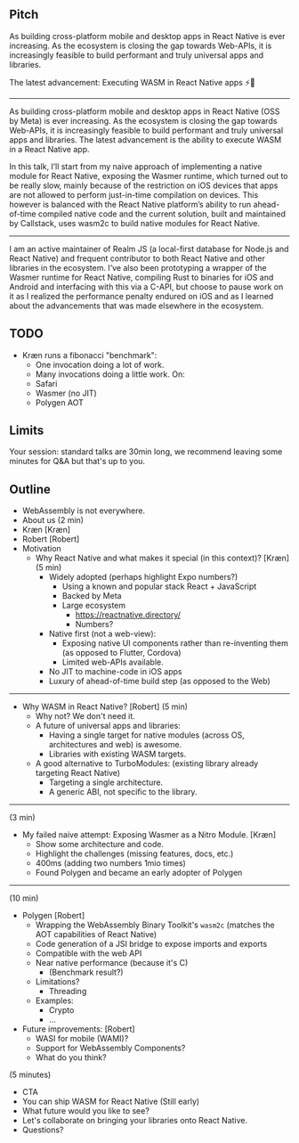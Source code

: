 ## Pitch

As building cross-platform mobile and desktop apps in React Native is ever increasing. As the ecosystem is closing the gap towards Web-APIs, it is increasingly feasible to build performant and truly universal apps and libraries.

The latest advancement: Executing WASM in React Native apps ⚡️📲

---

As building cross-platform mobile and desktop apps in React Native (OSS by Meta) is ever increasing. As the ecosystem is closing the gap towards Web-APIs, it is increasingly feasible to build performant and truly universal apps and libraries. The latest advancement is the ability to execute WASM in a React Native app.

In this talk, I’ll start from my naive approach of implementing a native module for React Native, exposing the Wasmer runtime, which turned out to be really slow, mainly because of the restriction on iOS devices that apps are not allowed to perform just-in-time compilation on devices. This however is balanced with the React Native platform’s ability to run ahead-of-time compiled native code and the current solution, built and maintained by Callstack, uses wasm2c to build native modules for React Native.

---

I am an active maintainer of Realm JS (a local-first database for Node.js and React Native) and frequent contributor to both React Native and other libraries in the ecosystem. I’ve also been prototyping a wrapper of the Wasmer runtime for React Native, compiling Rust to binaries for iOS and Android and interfacing with this via a C-API, but choose to pause work on it as I realized the performance penalty endured on iOS and as I learned about the advancements that was made elsewhere in the ecosystem.

## TODO

- Kræn runs a fibonacci "benchmark":
  - One invocation doing a lot of work.
  - Many invocations doing a little work.
On:
  - Safari
  - Wasmer (no JIT)
  - Polygen AOT

## Limits

Your session: standard talks are 30min long, we recommend leaving some minutes for Q&A but that's up to you.

## Outline

- WebAssembly is not everywhere.
- About us (2 min)
 - Kræn [Kræn]
 - Robert [Robert]
- Motivation
  - Why React Native and what makes it special (in this context)? [Kræn] (5 min)
    - Widely adopted (perhaps highlight Expo numbers?)
      - Using a known and popular stack React + JavaScript
      - Backed by Meta
      - Large ecosystem
        - https://reactnative.directory/
        - Numbers?
    - Native first (not a web-view):
      - Exposing native UI components rather than re-inventing them (as opposed to Flutter, Cordova)
      - Limited web-APIs available.
    - No JIT to machine-code in iOS apps
    - Luxury of ahead-of-time build step (as opposed to the Web)

---

  - Why WASM in React Native? [Robert] (5 min)
    - Why not? We don't need it.
    - A future of universal apps and libraries:
      - Having a single target for native modules (across OS, architectures and web) is awesome.
      - Libraries with existing WASM targets.
    - A good alternative to TurboModules: (existing library already targeting React Native)
      - Targeting a single architecture.
      - A generic ABI, not specific to the library.

---

(3 min)

- My failed naive attempt: Exposing Wasmer as a Nitro Module. [Kræn]
  - Show some architecture and code.
  - Highlight the challenges (missing features, docs, etc.)
  - 400ms (adding two numbers 1mio times)
  - Found Polygen and became an early adopter of Polygen

---

(10 min)

- Polygen [Robert]
  - Wrapping the WebAssembly Binary Toolkit's `wasm2c` (matches the AOT capabilities of React Native)
  - Code generation of a JSI bridge to expose imports and exports
  - Compatible with the web API
  - Near native performance (because it's C)
    - (Benchmark result?)
  - Limitations?
    - Threading
  - Examples:
    - Crypto
    - ...
- Future improvements: [Robert]
  - WASI for mobile (WAMI)?
  - Support for WebAssembly Components?
  - What do you think?

(5 minutes)

- CTA
 - You can ship WASM for React Native (Still early)
 - What future would you like to see?
 - Let's collaborate on bringing your libraries onto React Native.
 - Questions?

